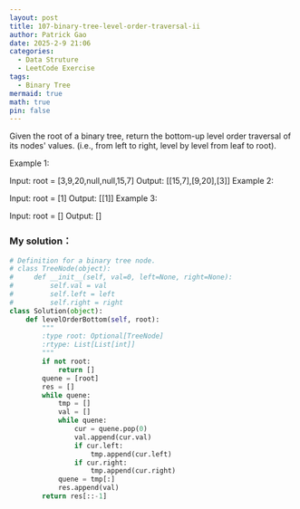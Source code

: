 ```yaml
---
layout: post
title: 107-binary-tree-level-order-traversal-ii
author: Patrick Gao
date: 2025-2-9 21:06
categories:
  - Data Struture
  - LeetCode Exercise
tags:
  - Binary Tree
mermaid: true
math: true
pin: false
---
```

Given the root of a binary tree, return the bottom-up level order traversal of its nodes' values. (i.e., from left to right, level by level from leaf to root).

Example 1:

Input: root = [3,9,20,null,null,15,7]
Output: [[15,7],[9,20],[3]]
Example 2:

Input: root = [1]
Output: [[1]]
Example 3:

Input: root = []
Output: []



### My solution：
```python
# Definition for a binary tree node.
# class TreeNode(object):
#     def __init__(self, val=0, left=None, right=None):
#         self.val = val
#         self.left = left
#         self.right = right
class Solution(object):
    def levelOrderBottom(self, root):
        """
        :type root: Optional[TreeNode]
        :rtype: List[List[int]]
        """
        if not root:
            return []
        quene = [root]
        res = []
        while quene:
            tmp = []
            val = []
            while quene:
                cur = quene.pop(0)
                val.append(cur.val)
                if cur.left:
                    tmp.append(cur.left)
                if cur.right:
                    tmp.append(cur.right)
            quene = tmp[:]
            res.append(val)
        return res[::-1]
            
```
        
